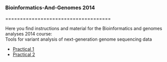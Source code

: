 ### Bioinformatics-And-Genomes 2014
====================================

Here you find instructions and material for the Bioinformatics and genomes analyses 2014 course:<br/>
Tools for variant analysis of next-generation genome sequencing data


* [Practical 1](practical1.md)
* [Practical 2](practical2.md)

